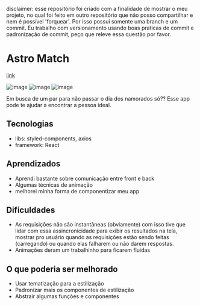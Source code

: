 disclaimer: esse repositório foi criado com a finalidade de mostrar o meu projeto, no qual foi feito em outro repositório que não posso compartilhar e nem é possível 'forquear'. Por isso possui somente uma branch e um commit. Eu trabalho com versionamento usando boas praticas de commit e padronização de commit, peço que releve essa questão por favor.

# Astro Match 
[link](https://selfish-sink.surge.sh)

![image](https://user-images.githubusercontent.com/65303066/177055091-824608ee-94fb-483e-aad5-2a2bf37be7df.png)
![image](https://user-images.githubusercontent.com/65303066/177055111-472b9043-83af-479a-b49c-58774c2c7f9b.png)
![image](https://user-images.githubusercontent.com/65303066/177055157-fb6d93b6-6ec5-4186-9ba6-0b3fc53b8311.png)


Em busca de um par para não passar o dia dos namorados só?? Esse app pode te ajudar a encontrar a pessoa ideal.

## Tecnologias

* libs: styled-components, axios
* framework: React

## Aprendizados 

* Aprendi bastante sobre comunicação entre front e back
* Algumas técnicas de animação 
* melhorei minha forma de componentizar meu app

## Dificuldades

* As requisições não são instantâneas (obviamente) com isso tive que lidar com essa assincronicidade para exibir os resultados na tela, mostrar pro usuário quando as requisições estão sendo feitas (carregando) ou quando elas falharem ou não darem respostas.
* Animações deram um trabalhinho para ficarem fluidas 

## O que poderia ser melhorado

* Usar tematização para a estilização
* Padronizar mais os componentes de estilização 
* Abstrair algumas funções e componentes
